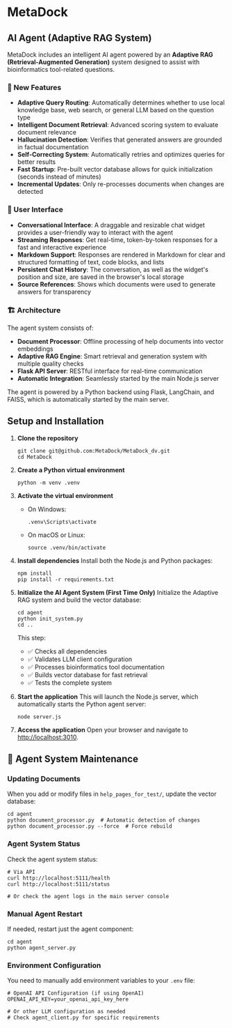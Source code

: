 # MetaDock

## AI Agent (Adaptive RAG System)

MetaDock includes an intelligent AI agent powered by an **Adaptive RAG (Retrieval-Augmented Generation)** system designed to assist with bioinformatics tool-related questions.

### 🚀 New Features

-   **Adaptive Query Routing**: Automatically determines whether to use local knowledge base, web search, or general LLM based on the question type
-   **Intelligent Document Retrieval**: Advanced scoring system to evaluate document relevance  
-   **Hallucination Detection**: Verifies that generated answers are grounded in factual documentation
-   **Self-Correcting System**: Automatically retries and optimizes queries for better results
-   **Fast Startup**: Pre-built vector database allows for quick initialization (seconds instead of minutes)
-   **Incremental Updates**: Only re-processes documents when changes are detected

### 💬 User Interface

-   **Conversational Interface**: A draggable and resizable chat widget provides a user-friendly way to interact with the agent
-   **Streaming Responses**: Get real-time, token-by-token responses for a fast and interactive experience
-   **Markdown Support**: Responses are rendered in Markdown for clear and structured formatting of text, code blocks, and lists
-   **Persistent Chat History**: The conversation, as well as the widget's position and size, are saved in the browser's local storage
-   **Source References**: Shows which documents were used to generate answers for transparency

### 🏗️ Architecture

The agent system consists of:
- **Document Processor**: Offline processing of help documents into vector embeddings
- **Adaptive RAG Engine**: Smart retrieval and generation system with multiple quality checks
- **Flask API Server**: RESTful interface for real-time communication
- **Automatic Integration**: Seamlessly started by the main Node.js server

The agent is powered by a Python backend using Flask, LangChain, and FAISS, which is automatically started by the main server.

## Setup and Installation

1.  **Clone the repository**
    ```shell
    git clone git@github.com:MetaDock/MetaDock_dv.git
    cd MetaDock
    ```

2.  **Create a Python virtual environment**
    ```shell
    python -m venv .venv
    ```

3.  **Activate the virtual environment**
    -   On Windows:
        ```shell
        .venv\Scripts\activate
        ```
    -   On macOS or Linux:
        ```shell
        source .venv/bin/activate
        ```

4.  **Install dependencies**
    Install both the Node.js and Python packages:
    ```shell
    npm install
    pip install -r requirements.txt
    ```

5.  **Initialize the AI Agent System (First Time Only)**
    Initialize the Adaptive RAG system and build the vector database:
    ```shell
    cd agent
    python init_system.py
    cd ..
    ```
    
    This step:
    - ✅ Checks all dependencies
    - ✅ Validates LLM client configuration
    - ✅ Processes bioinformatics tool documentation
    - ✅ Builds vector database for fast retrieval
    - ✅ Tests the complete system

6.  **Start the application**
    This will launch the Node.js server, which automatically starts the Python agent server:
    ```shell
    node server.js
    ```

7.  **Access the application**
    Open your browser and navigate to [http://localhost:3010](http://localhost:3010).

## 🔧 Agent System Maintenance

### Updating Documents
When you add or modify files in `help_pages_for_test/`, update the vector database:
```shell
cd agent
python document_processor.py  # Automatic detection of changes
python document_processor.py --force  # Force rebuild
```

### Agent System Status
Check the agent system status:
```shell
# Via API
curl http://localhost:5111/health
curl http://localhost:5111/status

# Or check the agent logs in the main server console
```

### Manual Agent Restart
If needed, restart just the agent component:
```shell
cd agent
python agent_server.py
```

### Environment Configuration

You need to manually add environment variables to your `.env` file:

```env
# OpenAI API Configuration (if using OpenAI)
OPENAI_API_KEY=your_openai_api_key_here

# Or other LLM configuration as needed
# Check agent_client.py for specific requirements
```